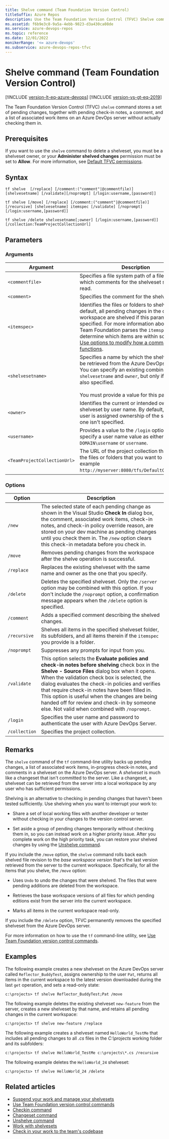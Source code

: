 ```yaml
---
title: Shelve command (Team Foundation Version Control)
titleSuffix: Azure Repos
description: Use the Team Foundation Version Control (TFVC) Shelve command to store a set of pending changes on the server without actually checking them in.
ms.assetid: f6b9e3c8-9a5a-4ebb-9823-d3a430ca08de
ms.service: azure-devops-repos
ms.topic: reference
ms.date: 12/01/2022
monikerRange: '<= azure-devops'
ms.subservice: azure-devops-repos-tfvc
---
```



# Shelve command (Team Foundation Version Control)

[!INCLUDE [version-lt-eq-azure-devops](../../includes/version-lt-eq-azure-devops.md)]
[!INCLUDE [version-vs-gt-eq-2019](../../includes/version-vs-gt-eq-2019.md)]


The Team Foundation Version Control (TFVC) `shelve` command stores a set of pending changes, together with pending check-in notes, a comment, and a list of associated work items on an Azure DevOps server without actually checking them in.

## Prerequisites

If you want to use the `shelve` command to delete a shelveset, you must be a shelveset owner, or your **Administer shelved changes** permission must be set to **Allow**.  For more information, see  [Default TFVC permissions](../../organizations/security/default-tfvc-permissions.md).

## Syntax

```
tf shelve  [/replace] [/comment:("comment"|@commentfile)] [shelvesetname] [/validate][/noprompt] [/login:username,[password]]
```

```
tf shelve [/move] [/replace] [/comment:("comment"|@commentfile)] 
[/recursive] [shelvesetname] itemspec [/validate] [/noprompt] [/login:username,[password]]
```

```
tf shelve /delete shelvesetname[;owner] [/login:username,[password]] [/collection:TeamProjectCollectionUrl]
```

## Parameters

### Arguments

|        **Argument**        |                                                                                                                                                             **Description**                                                                                                                                                             |
|----------------------------|-----------------------------------------------------------------------------------------------------------------------------------------------------------------------------------------------------------------------------------------------------------------------------------------------------------------------------------------|
|       `<commentfile>`        |                                                                                                                      Specifies a file system path of a file from which comments for the shelveset should be read.                                                                                                                       |
|         `<comment>`          |                                                                                                                                                Specifies the comment for the shelveset.                                                                                                                                                 |
|         `<itemspec>`         | Identifies the files or folders to shelve. By default, all pending changes in the current workspace are shelved if this parameter isn't specified. For more information about how Team Foundation parses the `itemspec` to determine which items are within scope, see [Use options to modify how a command functions](use-team-foundation-version-control-commands.md#use-options-to-modify-how-a-command-functions). |
|      `<shelvesetname>`       |                               Specifies a name by which the shelveset can be retrieved from the Azure DevOps server. You can specify an existing combination of `shelvesetname`  and `owner`, but only if `/replace` is also specified.<br /><br />You must provide a value for this parameter.                                |
|          `<owner>`           |                                                                                  Identifies the current or intended owner of the shelveset by user name. By default, the current user is assigned ownership of the shelveset if one isn't specified.                                                                                   |
|         `<username>`         |                                                                                                        Provides a value to the `/login` option. You can specify a user name value as either `DOMAIN\username` or `username`.                                                                                                        |
| `<TeamProjectCollectionUrl>` |                                                                                       The URL of the project collection that contains the files or folders that you want to shelve, for example `http://myserver:8080/tfs/DefaultCollection/`.                                                                                        |


### Options

| **Option** | **Description** |
|---|---|
| `/new` | The selected state of each pending change as shown in the Visual Studio **Check In** dialog box, the comment, associated work items, check-in notes, and check-in policy override reason, are stored on your dev machine as pending changes until you check them in. The `/new` option clears this check-in metadata before you check in. |
| `/move` | Removes pending changes from the workspace after the shelve operation is successful. |
| `/replace` | Replaces the existing shelveset with the same name and owner as the one that you specify. |
| `/delete` | Deletes the specified shelveset. Only the `/server` option may be combined with this option. If you don't include the `/noprompt` option, a confirmation message appears when the `/delete` option is specified. |
| `/comment` | Adds a specified comment describing the shelved changes. |
| `/recursive` | Shelves all items in the specified shelveset folder, its subfolders, and all items therein if the `itemspec` you provide is a folder. |
| `/noprompt` | Suppresses any prompts for input from you. |
| `/validate` | This option selects the **Evaluate policies and check-in notes before shelving** check box in the **Shelve - Source Files** dialog box when it opens. When the validation check box is selected, the dialog evaluates the check-in policies and verifies that require check-in notes have been filled in. This option is useful when the changes are being handed off for review and check-in by someone else. Not valid when combined with `/noprompt`.|
| `/login` | Specifies the user name and password to authenticate the user with Azure DevOps Server. |
| `/collection` | Specifies the project collection. |


## Remarks

The `shelve` command of the `tf` command-line utility backs up pending changes, a list of associated work items, in-progress check-in notes, and comments in a shelveset on the Azure DevOps server. A *shelveset* is much like a changeset that isn't committed to the server. Like a changeset, a shelveset can be retrieved from the server into a local workspace by any user who has sufficient permissions.

Shelving is an alternative to checking in pending changes that haven't been tested sufficiently. Use shelving when you want to interrupt your work to:

-   Share a set of local working files with another developer or tester without checking in your changes to the version control server.

-   Set aside a group of pending changes temporarily without checking them in, so you can instead work on a higher priority issue. After you complete work on the high priority task, you can restore your shelved changes by using the [Unshelve command](unshelve-command.md).

If you include the `/move` option, the `shelve` command rolls back each shelved file revision to the *base workspace version* that's the last version retrieved from the server to the current workspace. Specifically, for all the items that you shelve, the `/move` option:

-   Uses `Undo` to undo the changes that were shelved. The files that were pending additions are deleted from the workspace.

-   Retrieves the base workspace versions of all files for which pending editions exist from the server into the current workspace.

-   Marks all items in the current workspace read-only.

If you include the `/delete` option, TFVC permanently removes the specified shelveset from the Azure DevOps server.

For more information on how to use the `tf` command-line utility, see [Use Team Foundation version control commands](use-team-foundation-version-control-commands.md).

## Examples

The following example creates a new shelveset on the Azure DevOps server called `Reflector_BuddyTest`, assigns ownership to the user `Pat`, returns all items in the current workspace to the latest version downloaded during the last `get` operation, and sets a read-only state:

```
c:\projects> tf shelve Reflector_BuddyTest;Pat /move
```

The following example deletes the existing shelveset `new-feature` from the server, creates a new shelveset by that name, and retains all pending changes in the current workspace:

```
c:\projects> tf shelve new-feature /replace
```

The following example creates a shelveset named `HelloWorld_TestMe` that includes all pending changes to all *.cs* files in the *C:\\projects* working folder and its subfolders:

```
c:\projects> tf shelve HelloWorld_TestMe c:\projects\*.cs /recursive
```

The following example deletes the `HelloWorld_24` shelveset:

```
c:\projects> tf shelve HelloWorld_24 /delete
```

## Related articles

- [Suspend your work and manage your shelvesets](suspend-your-work-manage-your-shelvesets.md)
- [Use Team Foundation version control commands](use-team-foundation-version-control-commands.md)
- [Checkin command](checkin-command.md)
- [Changeset command](changeset-command.md)
- [Unshelve command](unshelve-command.md)
- [Work with shelvesets](suspend-your-work-manage-your-shelvesets.md)
- [Check in your work to the team's codebase](check-your-work-team-codebase.md)
